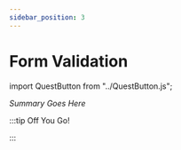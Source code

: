 ```yaml
---
sidebar_position: 3
---
```


# Form Validation
import QuestButton from "../QuestButton.js";

_Summary Goes Here_

:::tip Off You Go!

<QuestButton text="Quest" />

:::

